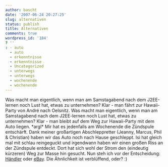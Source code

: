 ```yaml
---
author: bascht
date: '2007-06-24 20:27:25'
slug: alternativen
status: publish
title: Alternativen
comments: true
wordpress_id: '184'
? ''
: - auto
  - auto
  - erkenntnisse
  - erkenntnisse
  - Uncategorized
  - unterwegs
  - unterwegs
  - wochenende
  - wochenende
---
```


Was macht man eigentlich, wenn man am Samstagabend nach dem
J2EE-lernen noch Lust hat, etwas zu unternehmen? Klar - man fährt
zur Hawaii-Party von André nach Oelsnitz. Was macht man eigentlich,
wenn man am Samstagabend nach dem J2EE-lernen noch Lust hat, etwas
zu unternehmen? Klar - man bleibt auf dem Weg zur Hawaii-Party mit
dem Auto liegen. \*argl\* Mir hat es jedenfalls am Wochenende die
Zündspule entschärft. Dank meiner großartigen Abschleppretter
(Jeanny, Marcus, Phil & Christian) haben wir das Auto noch nach
Hause geschleppt. Isi hat gleich mal mit schlau reingeguckt und
irgendwann haben wir einen großen Riss an der Zündspule entdeckt.
Dort hat sich wohl der Strom den (eindeutig kürzeren) Weg zur Masse
hin gesucht. Nun steh ich vor der Entscheidung:
[Händler](http://www.100pro-ersatzteile.de/shop/productdetail.jsp?code=011_0040402001&affiliation=autoteile_katalog)
oder
[eBay](http://cgi.ebay.de/Zuendmodul-Zuendspule-VW-Golf-3-III-Passat-Polo-T4-Sharan_W0QQitemZ280125577878QQihZ018QQcategoryZ61721QQrdZ1QQcmdZViewItem).
Die Ähnlichkeit ist verblüffend, oder? :)


